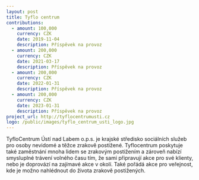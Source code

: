 ```yaml
---
layout: post
title: Tyflo centrum
contributions:
  - amount: 100,000
    currency: CZK
    date: 2019-11-04
    description: Příspěvek na provoz
  - amount: 200,000
    currency: CZK
    date: 2021-03-17
    description: Příspěvek na provoz
  - amount: 200,000
    currency: CZK
    date: 2022-01-31
    description: Příspěvek na provoz
  - amount: 200,000
    currency: CZK
    date: 2023-01-31
    description: Příspěvek na provoz
project_url: http://tyflocentrumusti.cz
logo: /public/images/tyflo_centrum_usti_logo.jpg
---
```


TyfloCentrum Ústí nad Labem o.p.s. je krajské středisko sociálních služeb pro osoby nevidomé a těžce zrakově postižené. Tyflocentrum poskytuje také zaměstnání mnoha lidem se zrakovým postižením a zároveň nabízí smysluplné trávení volného času tím, že sami připravují akce pro své klienty, nebo je doprovází na zajímavé akce v okolí. Také pořádá akce pro veřejnost, kde je možno nahlédnout do života zrakově postižených.
